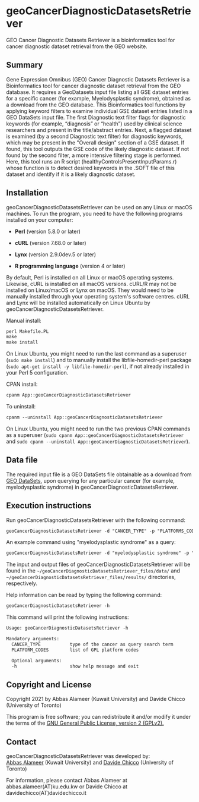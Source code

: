 # geoCancerDiagnosticDatasetsRetriever
GEO Cancer Diagnostic Datasets Retriever is a bioinformatics tool for cancer diagnostic dataset retrieval from the GEO website.
## Summary
<p>Gene Expression Omnibus (GEO) Cancer Diagnostic Datasets Retriever is a Bioinformatics tool for cancer diagnostic dataset retrieval from the GEO database. It requires a GeoDatasets input file listing all GSE dataset entries for a specific cancer (for example, Myelodysplastic syndrome), obtained as a download from the GEO database. This Bioinformatics tool functions by applying keyword filters to examine individual GSE dataset entries listed in a GEO DataSets input file. The first Diagnostic text filter flags for diagnostic keywords (for example, “diagnosis” or “health”) used by clinical science researchers and present in the title/abstract entries. Next, a flagged dataset is examined (by a second Diagnostic text filter) for diagnostic keywords, which may be present in the "Overall design" section of a GSE dataset. If found, this tool outputs the GSE code of the likely diagnostic dataset. If not found by the second filter, a more intensive filtering stage is performed. Here, this tool runs an R script (healthyControlsPresentInputParams.r) whose function is to detect desired keywords in the .SOFT file of this dataset and identify if it is a likely diagnostic dataset.</p>

## Installation
geoCancerDiagnosticDatasetsRetriever can be used on any Linux or macOS machines. To run the program, you need to have the following programs installed on your computer:

<p><ul><li><b>Perl</b> (version 5.8.0 or later)</li></ul></p>
<p><ul><li><b>cURL</b> (version 7.68.0 or later)</li></ul></p>
<p><ul><li><b>Lynx</b> (version 2.9.0dev.5 or later)</li></ul></p>
<p><ul><li><b>R programming language</b> (version 4 or later)</li></ul></p>
By default, Perl is installed on all Linux or macOS operating systems. Likewise, cURL is installed on all macOS versions. cURL/R may not be installed on Linux/macOS or Lynx on macOS. They would need to be manually installed through your operating system's software centres. cURL and Lynx will be installed automatically on Linux Ubuntu by geoCancerDiagnosticDatasetsRetriever.
<p></p>

Manual install:
```diff
perl Makefile.PL
make
make install
```

On Linux Ubuntu, you might need to run the last command as a superuser
(`sudo make install`) and to manually install the libfile-homedir-perl
package (`sudo apt-get install -y libfile-homedir-perl`), if not
already installed in your Perl 5 configuration.

CPAN install:

```diff
cpanm App::geoCancerDiagnosticDatasetsRetriever
```

To uninstall:

```diff
cpanm --uninstall App::geoCancerDiagnosticDatasetsRetriever
```
On Linux Ubuntu, you might need to run the two previous CPAN commands as a superuser (`sudo cpanm App::geoCancerDiagnosticDatasetsRetriever` and `sudo cpanm --uninstall App::geoCancerDiagnosticDatasetsRetriever`).

## Data file
The required input file is a GEO DataSets file obtainable as a download  from <a href="https://www.ncbi.nlm.nih.gov/gds/" target="_blank" rel="noopener noreferrer">GEO DataSets</a>, upon querying for any particular cancer (for example, myelodysplastic syndrome) in geoCancerDiagnosticDatasetsRetriever.

## Execution instructions
Run geoCancerDiagnosticDatasetsRetriever with the following command:

```diff
geoCancerDiagnosticDatasetsRetriever -d "CANCER_TYPE" -p "PLATFORMS_CODES"
```

An example command using "myelodysplastic syndrome" as a query: 

```diff
geoCancerDiagnosticDatasetsRetriever -d "myelodysplastic syndrome" -p "GPL570"
```

The input and output files of geoCancerDiagnosticDatasetsRetriever will be found in the `~/geoCancerDiagnosticDatasetsRetriever_files/data/` and `~/geoCancerDiagnosticDatasetsRetriever_files/results/` directories, respectively.

<p>Help information can be read by typing the following command:</p>  

```diff
geoCancerDiagnosticDatasetsRetriever -h
```

<p>This command will print the following instructions:</p>

```diff
Usage: geoCancerDiagnosticDatasetsRetriever -h

Mandatory arguments:
  CANCER_TYPE           type of the cancer as query search term
  PLATFORM_CODES        list of GPL platform codes

  Optional arguments:
  -h                    show help message and exit
  ```

## Copyright and License

Copyright 2021 by Abbas Alameer (Kuwait University) and Davide Chicco (University of Toronto)

This program is free software; you can redistribute it and/or modify
it under the terms of the <a href="http://www.gnu.org/licenses/gpl-2.0-standalone.html" target="_blank" rel="noopener noreferrer">GNU General Public License, version 2 (GPLv2).</a>

## Contact
<p>geoCancerDiagnosticDatasetsRetriever was developed by:<br>
<a href="http://kuweb.ku.edu.kw/biosc/People/AcademicStaff/Dr.AbbasAlameer/index.htm" target="_blank" rel="noopener noreferrer">Abbas Alameer</a> (Kuwait University) and <a href="http://www.DavideChicco.it" target="_blank" rel="noopener noreferrer">Davide Chicco</a> (University of Toronto)</br>

For information, please contact Abbas Alameer at abbas.alameer(AT)ku.edu.kw or Davide Chicco at davidechicco(AT)davidechicco.it</p>
